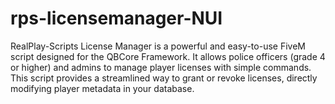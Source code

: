 # rps-licensemanager-NUI
RealPlay-Scripts License Manager is a powerful and easy-to-use FiveM script designed for the QBCore Framework. It allows police officers (grade 4 or higher) and admins to manage player licenses with simple commands. This script provides a streamlined way to grant or revoke licenses, directly modifying player metadata in your database. 
